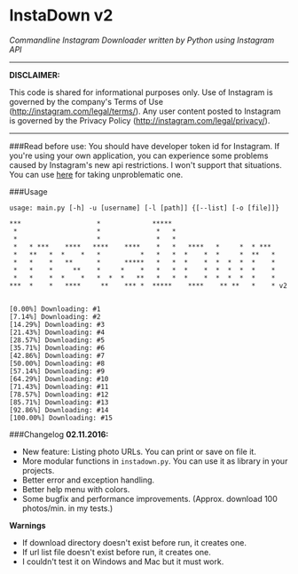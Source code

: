 # InstaDown v2

*Commandline Instagram Downloader written by Python using Instagram API*

---
**DISCLAIMER:**

This code is shared for informational purposes only. Use of Instagram is governed by the company's Terms of Use (http://instagram.com/legal/terms/). Any user content posted to Instagram is governed by the Privacy Policy (http://instagram.com/legal/privacy/). 

---

###Read before use:
You should have developer token id for Instagram. If you're using your own application, you can experience some problems caused by Instagram's new api restrictions. I won't support that situations.
You can use [here](http://services.chrisriversdesign.com/instagram-token/) for taking unproblematic one.

###Usage
```
usage: main.py [-h] -u [username] [-l [path]] {[--list] [-o [file]]}
```

```
***                   *             *****
 *                    *              *   *
 *                    *              *   *
 *   * ***    ****   ****    ****    *   *   ****   *     *  * ***
 *   **   *  *    *   *          *   *   *  *    *  *     *  **   *
 *   *    *   **      *      *****   *   *  *    *  *  *  *  *    *
 *   *    *     **    *     *    *   *   *  *    *  *  *  *  *    *
 *   *    *  *    *   *  *  *   **   *   *  *    *  *  *  *  *    *
***  *    *   ****     **    *** *  *****    ****    ** **   *    * v2


[0.00%] Downloading: #1
[7.14%] Downloading: #2
[14.29%] Downloading: #3
[21.43%] Downloading: #4
[28.57%] Downloading: #5
[35.71%] Downloading: #6
[42.86%] Downloading: #7
[50.00%] Downloading: #8
[57.14%] Downloading: #9
[64.29%] Downloading: #10
[71.43%] Downloading: #11
[78.57%] Downloading: #12
[85.71%] Downloading: #13
[92.86%] Downloading: #14
[100.00%] Downloading: #15

```

###Changelog
**02.11.2016:**
- New feature: Listing photo URLs. You can print or save on file it. 
- More modular functions in `instadown.py`. You can use it as library in your projects. 
- Better error and exception handling. 
- Better help menu with colors.
- Some bugfix and performance improvements. (Approx. download 100 photos/min. in my tests.)

**Warnings** 
 
 - If download directory doesn't exist before run, it creates one.
 - If url list file doesn't exist before run, it creates one.
 - I couldn't test it on Windows and Mac but it must work.


